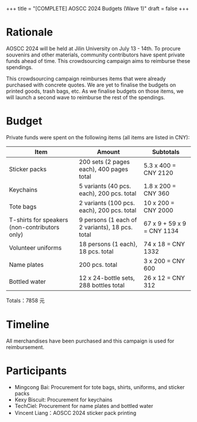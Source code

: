 +++
title = "[COMPLETE] AOSCC 2024 Budgets (Wave 1)"
draft = false
+++

# Rationale

AOSCC 2024 will be held at Jilin University on July 13 - 14th. To procure souvenirs and other materials, community contributors have spent private funds ahead of time. This crowdsourcing campaign aims to reimburse these spendings.

This crowdsourcing campaign reimburses items that were already purchased with concrete quotes. We are yet to finalise the budgets on printed goods, trash bags, etc. As we finalise budgets on those items, we will launch a second wave to reimburse the rest of the spendings.

# Budget

Private funds were spent on the following items (all items are listed in CNY):

| Item                                          | Amount                                          | Subtotals                  |
|-----------------------------------------------|-------------------------------------------------|----------------------------|
| Sticker packs                                 | 200 sets (2 pages each), 400 pages total        | 5.3 x 400 = CNY 2120       |
| Keychains                                     | 5 variants (40 pcs. each), 200 pcs. total       | 1.8 x 200 = CNY 360        |
| Tote bags                                     | 2 variants (100 pcs. each), 200 pcs. total      | 10 x 200 = CNY 2000        |
| T-shirts for speakers (non-contributors only) | 9 persons (1 each of 2 variants), 18 pcs. total | 67 x 9 + 59 x 9 = CNY 1134 |
| Volunteer uniforms                            | 18 persons (1 each), 18 pcs. total              | 74 x 18 = CNY 1332         |
| Name plates                                   | 200 pcs. total                                  | 3 x 200 = CNY 600          |
| Bottled water                                 | 12 x 24-bottle sets, 288 bottles total          | 26 x 12 = CNY 312          |

Totals：7858 元

# Timeline

All merchandises have been purchased and this campaign is used for reimbursement.

# Participants

- Mingcong Bai: Procurement for tote bags, shirts, uniforms, and sticker packs
- Kexy Biscuit: Procurement for keychains
- TechCiel: Procurement for name plates and bottled water
- Vincent Liang：AOSCC 2024 sticker pack printing